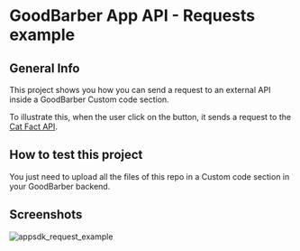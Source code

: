GoodBarber App API - Requests example
======================
## General Info
This project shows you how you can send a request to an external API inside a GoodBarber Custom code section.

To illustrate this, when the user click on the button, it sends a request to the [Cat Fact API](https://docs.woocommerce.com/document/woocommerce-rest-api/).

## How to test this project
You just need to upload all the files of this repo in a Custom code section in your GoodBarber backend.

## Screenshots
![appsdk_request_example](https://github.com/goodbarber/appsdk_request_example/assets/3242900/6edf24ad-b5d8-433a-89c4-6d329d756c3b)

